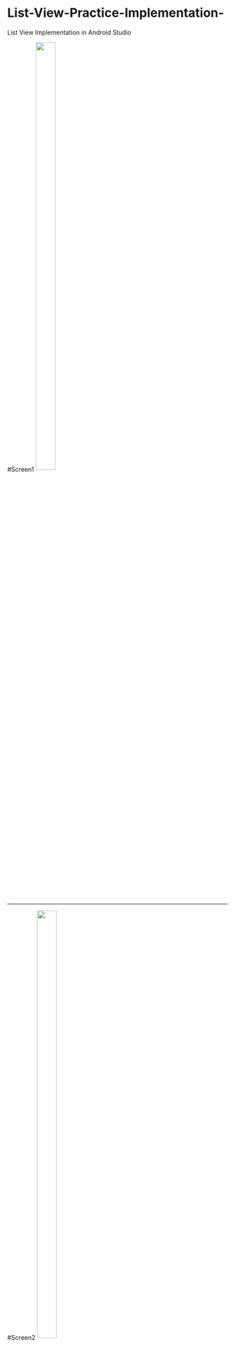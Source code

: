 # List-View-Practice-Implementation-
List View Implementation in Android Studio

#Screen1
<img align="center" src="https://github.com/AfaqShuaib09/List-View-Practice-Implementation-/blob/main/app1.jpeg" width="30%" height="50%">

----


#Screen2
<img align="center" src="https://github.com/AfaqShuaib09/List-View-Practice-Implementation-/blob/main/app2.jpeg" width="30%" height="50%">

